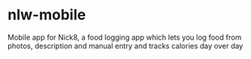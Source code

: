 # nlw-mobile
Mobile app for Nick8, a food logging app which lets you log food from photos, description and manual entry and tracks calories day over day 
